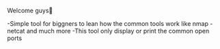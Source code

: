 Welcome guys💯

<MPortscanner>

-Simple tool for biggners to lean how the common tools work like nmap -netcat and much more
-This tool only display or print the common open ports 

